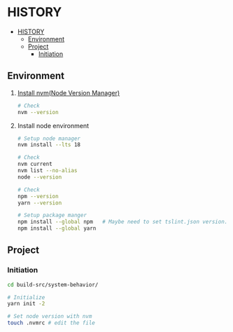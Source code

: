 # HISTORY

- [HISTORY](#history)
  - [Environment](#environment)
  - [Project](#project)
    - [Initiation](#initiation)

## Environment

1. [Install nvm(Node Version Manager)](https://github.com/nvm-sh/nvm#installing-and-updating)

   ```bash
   # Check
   nvm --version
   ```

2. Install node environment

   ```bash
   # Setup node manager
   nvm install --lts 18

   # Check
   nvm current
   nvm list --no-alias
   node --version

   # Check
   npm --version
   yarn --version

   # Setup package manger
   npm install --global npm   # Maybe need to set tslint.json version. Please check the console
   npm install --global yarn

   ```

## Project

### Initiation

```bash
cd build-src/system-behavior/

# Initialize
yarn init -2

# Set node version with nvm
touch .nvmrc # edit the file
```
